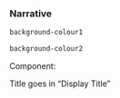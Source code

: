 <h3>Narrative</h3>

```html
background-colour1
```

```html
background-colour2
```

Component:

Title goes in “Display Title”
